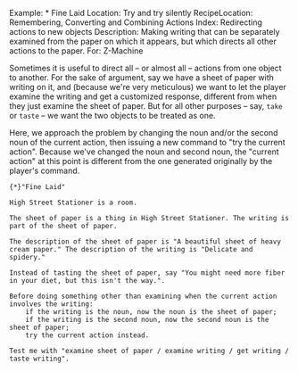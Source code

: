 Example: * Fine Laid
Location: Try and try silently
RecipeLocation: Remembering, Converting and Combining Actions
Index: Redirecting actions to new objects
Description: Making writing that can be separately examined from the paper on which it appears, but which directs all other actions to the paper.
For: Z-Machine

  
Sometimes it is useful to direct all – or almost all – actions from one object to another. For the sake of argument, say we have a sheet of paper with writing on it, and (because we're very meticulous) we want to let the player examine the writing and get a customized response, different from when they just examine the sheet of paper. But for all other purposes – say, ``take`` or ``taste`` – we want the two objects to be treated as one.

  
Here, we approach the problem by changing the noun and/or the second noun of the current action, then issuing a new command to "try the current action". Because we've changed the noun and second noun, the "current action" at this point is different from the one generated originally by the player's command.

  

``` inform7
{*}"Fine Laid"

High Street Stationer is a room.

The sheet of paper is a thing in High Street Stationer. The writing is part of the sheet of paper.

The description of the sheet of paper is "A beautiful sheet of heavy cream paper." The description of the writing is "Delicate and spidery."

Instead of tasting the sheet of paper, say "You might need more fiber in your diet, but this isn't the way.".

Before doing something other than examining when the current action involves the writing:
	if the writing is the noun, now the noun is the sheet of paper;
	if the writing is the second noun, now the second noun is the sheet of paper;
	try the current action instead.

Test me with "examine sheet of paper / examine writing / get writing / taste writing".
```

